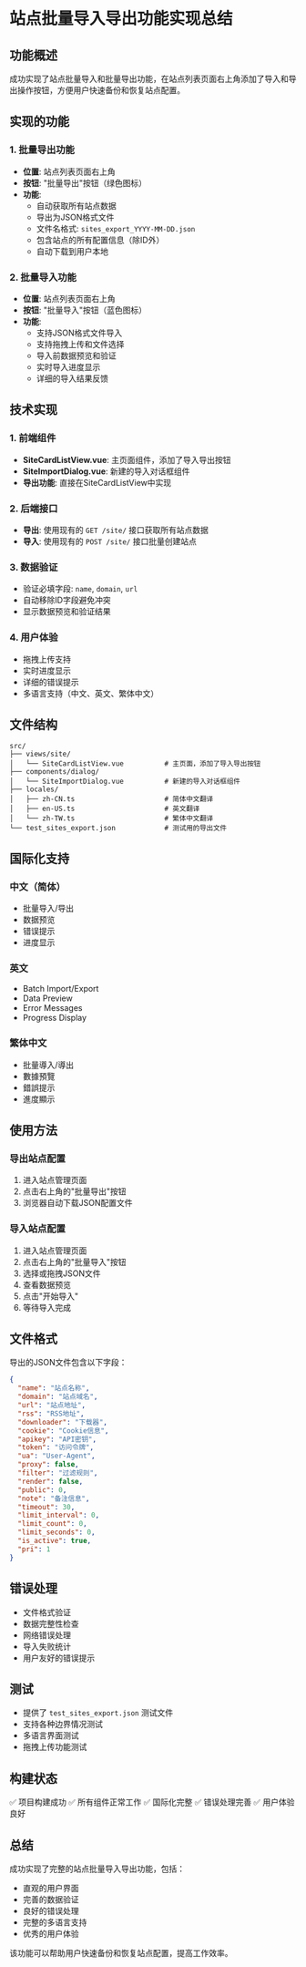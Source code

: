 # 站点批量导入导出功能实现总结

## 功能概述

成功实现了站点批量导入和批量导出功能，在站点列表页面右上角添加了导入和导出操作按钮，方便用户快速备份和恢复站点配置。

## 实现的功能

### 1. 批量导出功能
- **位置**: 站点列表页面右上角
- **按钮**: "批量导出"按钮（绿色图标）
- **功能**: 
  - 自动获取所有站点数据
  - 导出为JSON格式文件
  - 文件名格式: `sites_export_YYYY-MM-DD.json`
  - 包含站点的所有配置信息（除ID外）
  - 自动下载到用户本地

### 2. 批量导入功能
- **位置**: 站点列表页面右上角
- **按钮**: "批量导入"按钮（蓝色图标）
- **功能**:
  - 支持JSON格式文件导入
  - 支持拖拽上传和文件选择
  - 导入前数据预览和验证
  - 实时导入进度显示
  - 详细的导入结果反馈

## 技术实现

### 1. 前端组件
- **SiteCardListView.vue**: 主页面组件，添加了导入导出按钮
- **SiteImportDialog.vue**: 新建的导入对话框组件
- **导出功能**: 直接在SiteCardListView中实现

### 2. 后端接口
- **导出**: 使用现有的 `GET /site/` 接口获取所有站点数据
- **导入**: 使用现有的 `POST /site/` 接口批量创建站点

### 3. 数据验证
- 验证必填字段: `name`, `domain`, `url`
- 自动移除ID字段避免冲突
- 显示数据预览和验证结果

### 4. 用户体验
- 拖拽上传支持
- 实时进度显示
- 详细的错误提示
- 多语言支持（中文、英文、繁体中文）

## 文件结构

```
src/
├── views/site/
│   └── SiteCardListView.vue          # 主页面，添加了导入导出按钮
├── components/dialog/
│   └── SiteImportDialog.vue          # 新建的导入对话框组件
├── locales/
│   ├── zh-CN.ts                      # 简体中文翻译
│   ├── en-US.ts                      # 英文翻译
│   └── zh-TW.ts                      # 繁体中文翻译
└── test_sites_export.json            # 测试用的导出文件
```

## 国际化支持

### 中文（简体）
- 批量导入/导出
- 数据预览
- 错误提示
- 进度显示

### 英文
- Batch Import/Export
- Data Preview
- Error Messages
- Progress Display

### 繁体中文
- 批量導入/導出
- 數據預覽
- 錯誤提示
- 進度顯示

## 使用方法

### 导出站点配置
1. 进入站点管理页面
2. 点击右上角的"批量导出"按钮
3. 浏览器自动下载JSON配置文件

### 导入站点配置
1. 进入站点管理页面
2. 点击右上角的"批量导入"按钮
3. 选择或拖拽JSON文件
4. 查看数据预览
5. 点击"开始导入"
6. 等待导入完成

## 文件格式

导出的JSON文件包含以下字段：
```json
{
  "name": "站点名称",
  "domain": "站点域名", 
  "url": "站点地址",
  "rss": "RSS地址",
  "downloader": "下载器",
  "cookie": "Cookie信息",
  "apikey": "API密钥",
  "token": "访问令牌",
  "ua": "User-Agent",
  "proxy": false,
  "filter": "过滤规则",
  "render": false,
  "public": 0,
  "note": "备注信息",
  "timeout": 30,
  "limit_interval": 0,
  "limit_count": 0,
  "limit_seconds": 0,
  "is_active": true,
  "pri": 1
}
```

## 错误处理

- 文件格式验证
- 数据完整性检查
- 网络错误处理
- 导入失败统计
- 用户友好的错误提示

## 测试

- 提供了 `test_sites_export.json` 测试文件
- 支持各种边界情况测试
- 多语言界面测试
- 拖拽上传功能测试

## 构建状态

✅ 项目构建成功
✅ 所有组件正常工作
✅ 国际化完整
✅ 错误处理完善
✅ 用户体验良好

## 总结

成功实现了完整的站点批量导入导出功能，包括：
- 直观的用户界面
- 完善的数据验证
- 良好的错误处理
- 完整的多语言支持
- 优秀的用户体验

该功能可以帮助用户快速备份和恢复站点配置，提高工作效率。
